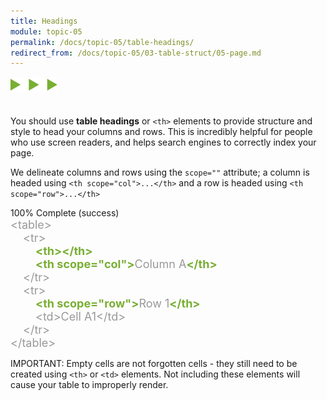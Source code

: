 ```yaml
---
title: Headings
module: topic-05
permalink: /docs/topic-05/table-headings/
redirect_from: /docs/topic-05/03-table-struct/05-page.md
---
```


<style>
  .indent-sm {
    margin-left: 20px;
    display: block;
  }
  .indent-lg {
    margin-left: 40px;
    display: block;
  }
</style>

<img src="./../../../img/arrow-divider.svg" style="width: 75px; border: none; margin: 0px 0 20px 0" />

You should use **table headings** or `<th>` elements to provide structure and style to head your columns and rows. This is incredibly helpful for people who use screen readers, and helps search engines to correctly index your page.

We delineate columns and rows using the `scope=""` attribute; a column is headed using `<th scope="col">...</th>` and a row is headed using `<th scope="row">...</th>`

<div class="panel panel-success">
  <div class="progress" style="margin-bottom: 0; border-bottom-left-radius: 0; border-bottom-right-radius: 0;">
    <div class="progress-bar progress-bar-success progress-bar-striped" role="progressbar" aria-valuenow="100" aria-valuemin="0" aria-valuemax="100" style="width: 100%">
      <span class="sr-only">100% Complete (success)</span>
    </div>
  </div>
  <div class="panel-body" style="font-size: large; margin: 0;">
      <span style="color: #999">&lt;table&gt;</span>
      <span style="color: #999">
          <span class="indent-sm">&lt;tr&gt;</span>
            <span style="color: #79AF33; font-weight: bold;"><span class="indent-lg">&lt;th&gt;&lt;/th&gt;</span></span>
            <span class="indent-lg"><span style="color: #79AF33; font-weight: bold;">&lt;th scope="col"&gt;</span>Column A<span style="color: #79AF33; font-weight: bold;">&lt;/th&gt;</span></span>
          <span class="indent-sm">&lt;/tr&gt;</span>
          <span class="indent-sm">&lt;tr&gt;</span>
            <span class="indent-lg"><span style="color: #79AF33; font-weight: bold;">&lt;th scope="row"&gt;</span>Row 1<span style="color: #79AF33; font-weight: bold;">&lt;/th&gt;</span></span>
            <span class="indent-lg">&lt;td&gt;Cell A1&lt;/td&gt;</span>
          <span class="indent-sm">&lt;/tr&gt;</span>
      </span>
      <span style="color: #999">&lt;/table&gt;</span>
  </div>
</div>

<span class="label label-danger">IMPORTANT:</span> Empty cells are not forgotten cells -  they still need to be created using `<th>` or `<td>` elements. Not including these elements will cause your table to improperly render.
